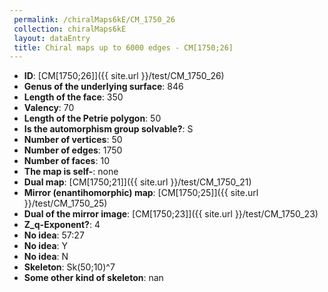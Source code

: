 ```yaml
--- 
 permalink: /chiralMaps6kE/CM_1750_26 
 collection: chiralMaps6kE
 layout: dataEntry
 title: Chiral maps up to 6000 edges - CM[1750;26]
---
```


- **ID**: [CM[1750;26]]({{ site.url }}/test/CM_1750_26)
- **Genus of the underlying surface**: 846
- **Length of the face**: 350
- **Valency**: 70
- **Length of the Petrie polygon**: 50
- **Is the automorphism group solvable?**: S
- **Number of vertices**: 50
- **Number of edges**: 1750
- **Number of faces**: 10
- **The map is self-**: none
- **Dual map**: [CM[1750;21]]({{ site.url }}/test/CM_1750_21)
- **Mirror (enantihomorphic) map**: [CM[1750;25]]({{ site.url }}/test/CM_1750_25)
- **Dual of the mirror image**: [CM[1750;23]]({{ site.url }}/test/CM_1750_23)
- **Z_q-Exponent?**: 4
- **No idea**:  57:27
- **No idea**: Y
- **No idea**: N
- **Skeleton**: Sk(50;10)^7
- **Some other kind of skeleton**: nan
